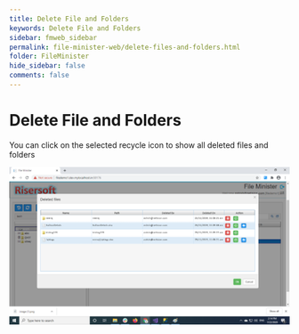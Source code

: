 ```yaml
---
title: Delete File and Folders
keywords: Delete File and Folders
sidebar: fmweb_sidebar
permalink: file-minister-web/delete-files-and-folders.html
folder: FileMinister
hide_sidebar: false
comments: false
---
```

# Delete File and Folders

You can click on the selected recycle icon to show all deleted files and folders

![](/images/fm-delete-file.png)
